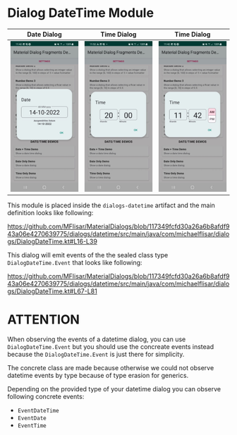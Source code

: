 # Dialog DateTime Module

| Date Dialog | Time Dialog | Time Dialog |
| :---: | :---: | :---: |
| ![Dialog](../images/dialog_date.jpg?raw=true "Dialog") | ![Dialog](../images/dialog_time1.jpg?raw=true "Dialog") | ![Dialog](../images/dialog_time2.jpg?raw=true "Dialog") |

This module is placed inside the `dialogs-datetime` artifact and the main definition looks like following:

https://github.com/MFlisar/MaterialDialogs/blob/117349fcfd30a26a6b8afdf943a06e4270639775/dialogs/datetime/src/main/java/com/michaelflisar/dialogs/DialogDateTime.kt#L16-L39

This dialog will emit events of the the sealed class type `DialogDateTime.Event` that looks like following:

https://github.com/MFlisar/MaterialDialogs/blob/117349fcfd30a26a6b8afdf943a06e4270639775/dialogs/datetime/src/main/java/com/michaelflisar/dialogs/DialogDateTime.kt#L67-L81

# ATTENTION

When observing the events of a datetime dialog, you can use `DialogDateTime.Event` but you should use the concreate events instead because the `DialogDateTime.Event` is just there for simplicity.

The concrete class are made because otherwise we could not observe datetime events by type because of type erasion for generics.

Depending on the provided type of your datetime dialog you can observe following concrete events:

* `EventDateTime`
* `EventDate`
* `EventTime`
